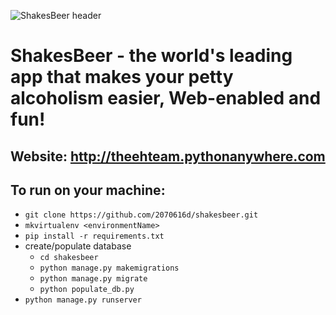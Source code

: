 ![ShakesBeer header](http://theehteam.pythonanywhere.com/static/images/header.png)
# ShakesBeer - the world's leading app that makes your petty alcoholism easier, Web-enabled and fun!

## Website: <http://theehteam.pythonanywhere.com>

## To run on your machine:

* `git clone https://github.com/2070616d/shakesbeer.git`
* `mkvirtualenv <environmentName>`
* `pip install -r requirements.txt`
* create/populate database
  * `cd shakesbeer`
  * `python manage.py makemigrations`
  * `python manage.py migrate`
  * `python populate_db.py`
*  `python manage.py runserver`
